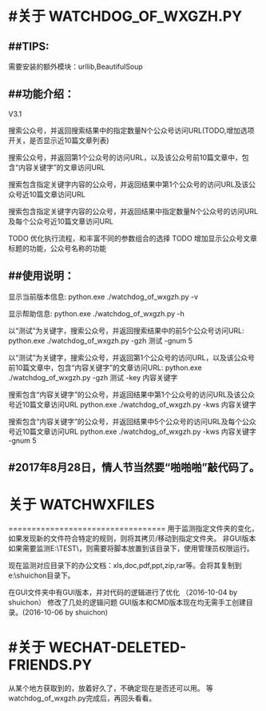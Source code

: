 ﻿#关于 WATCHDOG_OF_WXGZH.PY
==================================

##TIPS:
-------
需要安装的额外模块：urllib,BeautifulSoup

##功能介绍：
-------
V3.1

搜索公众号，并返回搜索结果中的指定数量N个公众号访问URL(TODO,增加选项开关，是否显示近10篇文章列表)

搜索公众号，并返回第1个公众号的访问URL，以及该公众号前10篇文章中，包含“内容关键字”的文章访问URL

搜索包含指定关键字内容的公众号，并返回结果中第1个公众号的访问URL及该公众号近10篇文章访问URL

搜索包含指定关键字内容的公众号，并返回结果中指定数量N个公众号的访问URL及每个公众号近10篇文章访问URL

TODO 优化执行流程，和丰富不同的参数组合的选择
TODO 增加显示公众号文章标题的功能，公众号名称的功能

##使用说明：
------------
显示当前版本信息:
python.exe ./watchdog_of_wxgzh.py -v

显示帮助信息:
python.exe ./watchdog_of_wxgzh.py -h

以“测试”为关键字，搜索公众号，并返回搜索结果中的前5个公众号访问URL:
python.exe ./watchdog_of_wxgzh.py -gzh 测试 -gnum 5

以“测试”为关键字，搜索公众号，并返回第1个公众号的访问URL，以及该公众号前10篇文章中，包含“内容关键字”的文章访问URL:
python.exe ./watchdog_of_wxgzh.py -gzh 测试 -key 内容关键字

搜索包含“内容关键字”的公众号，并返回结果中第1个公众号的访问URL及该公众号近10篇文章访问URL
python.exe ./watchdog_of_wxgzh.py -kws 内容关键字

搜索包含“内容关键字”的公众号，并返回结果中5个公众号的访问URL及每个公众号近10篇文章访问URL
python.exe ./watchdog_of_wxgzh.py -kws 内容关键字 -gnum 5

#2017年8月28日，情人节当然要“啪啪啪”敲代码了。
------------------------------------------------------------
# 关于 WATCHWXFILES
==================================
用于监测指定文件夹的变化，如果发现新的文件符合特定的规则，则将其拷贝/移动到指定文件夹。
非GUI版本如果需要监测E:\TEST\，则需要将脚本放置到该目录下，使用管理员权限运行。

现在监测对应目录下的办公文档：xls,doc,pdf,ppt,zip,rar等。会将其复制到e:\shuichon目录下。

在GUI文件夹中有GUI版本，并对代码的逻辑进行了优化 （2016-10-04 by shuichon）
修改了几处的逻辑问题
GUI版本和CMD版本现在均无需手工创建目录。(2016-10-06 by shuichon)

#关于 WECHAT-DELETED-FRIENDS.PY
==================================
从某个地方获取到的，放着好久了，不确定现在是否还可以用。
等watchdog_of_wxgzh.py完成后，再回头看看。